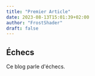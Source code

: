 ```yaml
---
title: "Premier Article"
date: 2023-08-13T15:01:39+02:00
author: "FrostShader"
draft: false
---
```


## Échecs

Ce blog parle d'échecs.